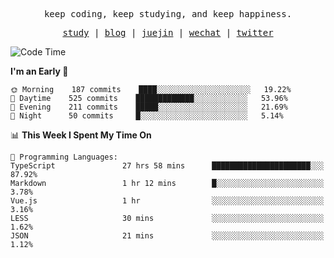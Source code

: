 <p align="center">
  <samp>
    <span>keep coding, keep studying, and keep happiness.</span>
  </samp>
</p>

<p align="center">
  <samp>
    <a href="https://github.com/ouduidui/fe-study">study</a> |
    <a href="https://deweyou.me">blog</a>  |
    <a href="https://juejin.cn/user/4309700183594366">juejin</a> |
    <a href="https://user-images.githubusercontent.com/54696834/165071004-6509e3f2-90c3-448c-9d92-3da42b0c2021.jpeg">wechat</a> |
    <a href="https://twitter.com/ouduidui">twitter</a>
  </samp>
</p>

<!--START_SECTION:waka-->
![Code Time](http://img.shields.io/badge/Code%20Time-0%20secs-blue)

**I'm an Early 🐤** 

```text
🌞 Morning    187 commits    ████░░░░░░░░░░░░░░░░░░░░░   19.22% 
🌆 Daytime    525 commits    █████████████░░░░░░░░░░░░   53.96% 
🌃 Evening    211 commits    █████░░░░░░░░░░░░░░░░░░░░   21.69% 
🌙 Night      50 commits     █░░░░░░░░░░░░░░░░░░░░░░░░   5.14%

```


📊 **This Week I Spent My Time On** 

```text
💬 Programming Languages: 
TypeScript               27 hrs 58 mins      ██████████████████████░░░   87.92% 
Markdown                 1 hr 12 mins        █░░░░░░░░░░░░░░░░░░░░░░░░   3.78% 
Vue.js                   1 hr                ░░░░░░░░░░░░░░░░░░░░░░░░░   3.16% 
LESS                     30 mins             ░░░░░░░░░░░░░░░░░░░░░░░░░   1.62% 
JSON                     21 mins             ░░░░░░░░░░░░░░░░░░░░░░░░░   1.12%

```


<!--END_SECTION:waka-->

